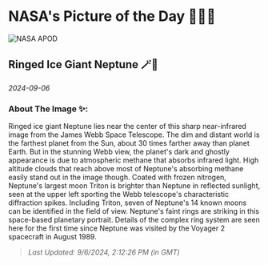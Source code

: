 
# NASA's Picture of the Day 🧑‍🚀💫

  ![NASA APOD](https://apod.nasa.gov/apod/image/2409/NeptuneTriton_webb1059.png)
  
  ## Ringed Ice Giant Neptune 🪄🌌
  
  _2024-09-06_
  
  ### About The Image ✨: 
  
  Ringed ice giant Neptune lies near the center of this sharp near-infrared image from the James Webb Space Telescope. The dim and distant world is the farthest planet from the Sun, about 30 times farther away than planet Earth. But in the stunning Webb view, the planet's dark and ghostly appearance is due to atmospheric methane that absorbs infrared light. High altitude clouds that reach above most of Neptune's absorbing methane easily stand out in the image though. Coated with frozen nitrogen, Neptune's largest moon Triton is brighter than Neptune in reflected sunlight, seen at the upper left sporting the Webb telescope's characteristic diffraction spikes. Including Triton, seven of Neptune's 14 known moons can be identified in the field of view. Neptune's faint rings are striking in this space-based planetary portrait. Details of the complex ring system are seen here for the first time since Neptune was visited by the Voyager 2 spacecraft in August 1989.
  
  
  
  > _Last Updated: 9/6/2024, 2:12:26 PM (in GMT)_
  